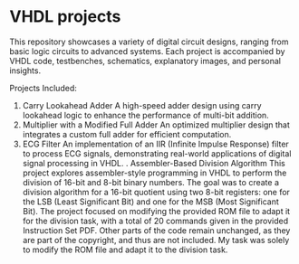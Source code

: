 # VHDL projects
This repository showcases a variety of digital circuit designs, ranging from basic logic circuits to advanced systems. Each project is accompanied by VHDL code, testbenches, schematics, explanatory images, and personal insights.

Projects Included:

1. Carry Lookahead Adder
   A high-speed adder design using carry lookahead logic to enhance the performance of multi-bit addition.
2. Multiplier with a Modified Full Adder
   An optimized multiplier design that integrates a custom full adder for efficient computation.
3. ECG Filter
   An implementation of an IIR (Infinite Impulse Response) filter to process ECG signals, demonstrating real-world applications of digital signal processing in VHDL.
. Assembler-Based Division Algorithm
  This project explores assembler-style programming in VHDL to perform the division of 16-bit and 8-bit binary numbers. The goal was to create a division algorithm for a 16-bit quotient using two 8-bit registers: one for the LSB (Least Significant Bit) and one for the MSB (Most Significant Bit). The project focused on modifying the provided ROM file to adapt it for the division task, with a total of 20 commands given in the provided Instruction Set PDF. Other parts of the code remain unchanged, as they are part of the copyright, and thus are not included. My task was solely to modify the ROM file and adapt it to the division task.

